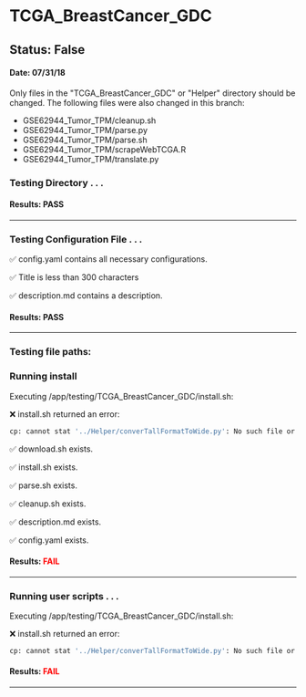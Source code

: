 # TCGA_BreastCancer_GDC
## Status: False
#### Date: 07/31/18
Only files in the "TCGA_BreastCancer_GDC" or "Helper" directory should be changed. The following files were also changed in this branch:
- GSE62944_Tumor_TPM/cleanup.sh
- GSE62944_Tumor_TPM/parse.py
- GSE62944_Tumor_TPM/parse.sh
- GSE62944_Tumor_TPM/scrapeWebTCGA.R
- GSE62944_Tumor_TPM/translate.py
### Testing Directory . . .

#### Results: PASS
---
### Testing Configuration File . . .

&#9989;	config.yaml contains all necessary configurations.

&#9989;	Title is less than 300 characters

&#9989;	description.md contains a description.

#### Results: PASS
---

### Testing file paths:

### Running install

Executing /app/testing/TCGA_BreastCancer_GDC/install.sh: 

&#10060;	install.sh returned an error:
```bash
cp: cannot stat '../Helper/converTallFormatToWide.py': No such file or directory
```

&#9989;	download.sh exists.

&#9989;	install.sh exists.

&#9989;	parse.sh exists.

&#9989;	cleanup.sh exists.

&#9989;	description.md exists.

&#9989;	config.yaml exists.

#### Results: **<font color="red">FAIL</font>**
---
### Running user scripts . . .

Executing /app/testing/TCGA_BreastCancer_GDC/install.sh: 

&#10060;	install.sh returned an error:
```bash
cp: cannot stat '../Helper/converTallFormatToWide.py': No such file or directory
```

#### Results: **<font color="red">FAIL</font>**
---
